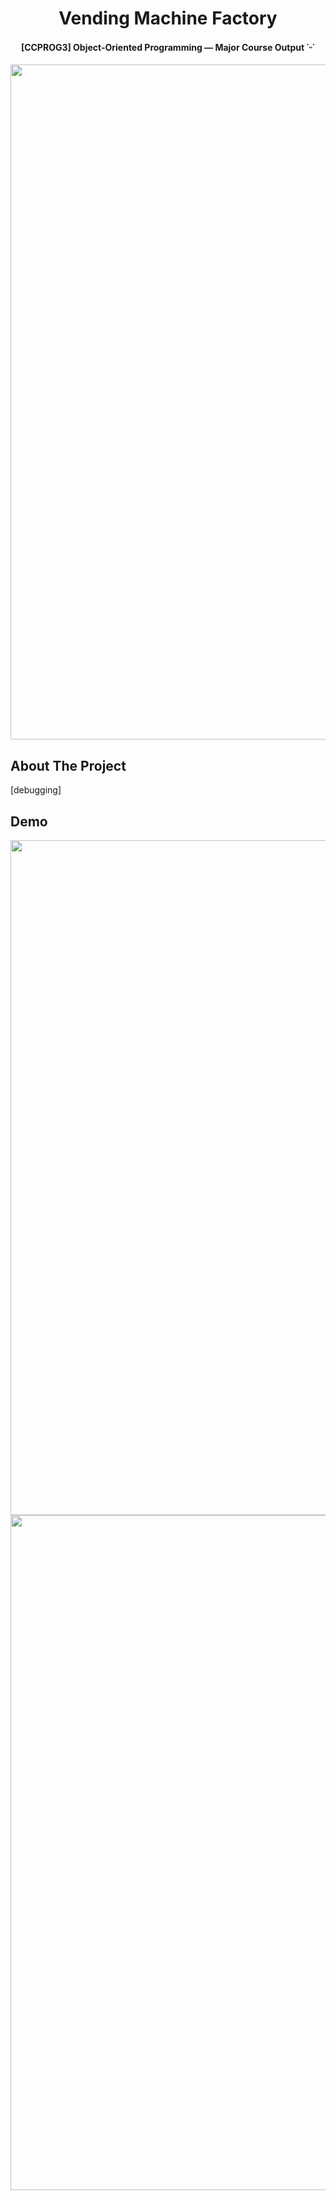 <a name="readme-top"></a>
<h1 align="center">Vending Machine Factory</h3>
<h4 align="center">[CCPROG3] Object-Oriented Programming — Major Course Output ˙ᵕ˙</h4>
<div align="center"> <img src = "https://github.com/qndreali/Vending-Machine-Factory/assets/132218960/0043f8a9-639f-4166-bf11-acfed63ce7eb" width = "1080"></div>

## About The Project
[debugging]

## Demo
<img src = "https://github.com/qndreali/Vending-Machine-Factory/assets/132218960/bc4c9593-e79e-4006-b32f-901976f1e27f" width = "1080">
<img src = "https://github.com/qndreali/Vending-Machine-Factory/assets/132218960/ce8ce58e-0262-4169-9caa-dbda53347608" width = "1080">
